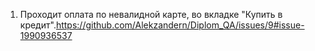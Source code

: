 1. Проходит оплата по невалидной карте, во вкладке "Купить в кредит".https://github.com/Alekzandern/Diplom_QA/issues/9#issue-1990936537
